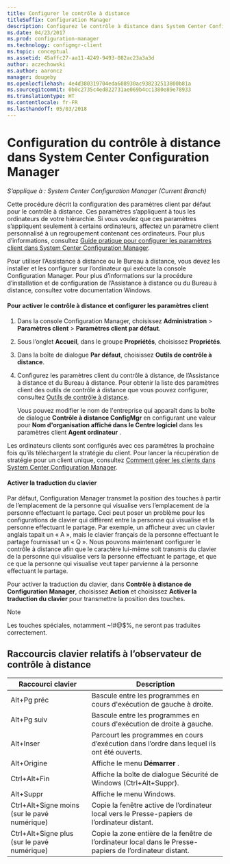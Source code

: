 ```yaml
---
title: Configurer le contrôle à distance
titleSuffix: Configuration Manager
description: Configurez le contrôle à distance dans System Center Configuration Manager.
ms.date: 04/23/2017
ms.prod: configuration-manager
ms.technology: configmgr-client
ms.topic: conceptual
ms.assetid: 45affc27-aa11-4249-9493-082ac23a3a3d
author: aczechowski
ms.author: aaroncz
manager: dougeby
ms.openlocfilehash: 4e4d380319704eda608930ac938232513800b81a
ms.sourcegitcommit: 0b0c2735c4ed822731ae069b4cc1380e89e78933
ms.translationtype: HT
ms.contentlocale: fr-FR
ms.lasthandoff: 05/03/2018
---
```

# <a name="configuring-remote-control-in-system-center-configuration-manager"></a>Configuration du contrôle à distance dans System Center Configuration Manager

*S’applique à : System Center Configuration Manager (Current Branch)*

 Cette procédure décrit la configuration des paramètres client par défaut pour le contrôle à distance. Ces paramètres s’appliquent à tous les ordinateurs de votre hiérarchie. Si vous voulez que ces paramètres s’appliquent seulement à certains ordinateurs, affectez un paramètre client personnalisé à un regroupement contenant ces ordinateurs. Pour plus d’informations, consultez [Guide pratique pour configurer les paramètres client dans System Center Configuration Manager](../../../../core/clients/deploy/configure-client-settings.md). 

Pour utiliser l’Assistance à distance ou le Bureau à distance, vous devez les installer et les configurer sur l’ordinateur qui exécute la console Configuration Manager. Pour plus d’informations sur la procédure d’installation et de configuration de l’Assistance à distance ou du Bureau à distance, consultez votre documentation Windows.  

#### <a name="to-enable-remote-control-and-configure-client-settings"></a>Pour activer le contrôle à distance et configurer les paramètres client  

1.  Dans la console Configuration Manager, choisissez **Administration** > **Paramètres client** > **Paramètres client par défaut**.  

4.  Sous l’onglet **Accueil**, dans le groupe **Propriétés**, choisissez **Propriétés**.  

5.  Dans la boîte de dialogue **Par défaut**, choisissez **Outils de contrôle à distance**.  

6.  Configurez les paramètres client du contrôle à distance, de l’Assistance à distance et du Bureau à distance. Pour obtenir la liste des paramètres client des outils de contrôle à distance que vous pouvez configurer, consultez [Outils de contrôle à distance](../../../../core/clients/deploy/about-client-settings.md#remote-tools).  

    Vous pouvez modifier le nom de l'entreprise qui apparaît dans la boîte de dialogue **Contrôle à distance ConfigMgr** en configurant une valeur pour **Nom d'organisation affiché dans le Centre logiciel** dans les paramètres client **Agent ordinateur** .  

 Les ordinateurs clients sont configurés avec ces paramètres la prochaine fois qu’ils téléchargent la stratégie du client. Pour lancer la récupération de stratégie pour un client unique, consultez [Comment gérer les clients dans System Center Configuration Manager](../../../../core/clients/manage/manage-clients.md).  

#### <a name="enable-keyboard-translation"></a>Activer la traduction du clavier

Par défaut, Configuration Manager transmet la position des touches à partir de l’emplacement de la personne qui visualise vers l’emplacement de la personne effectuant le partage. Ceci peut poser un problème pour les configurations de clavier qui diffèrent entre la personne qui visualise et la personne effectuant le partage. Par exemple, un afficheur avec un clavier anglais tapait un « A », mais le clavier français de la personne effectuant le partage fournissait un « Q ». Nous pouvons maintenant configurer le contrôle à distance afin que le caractère lui-même soit transmis du clavier de la personne qui visualise vers la personne effectuant le partage, et que ce que la personne qui visualise veut taper parvienne à la personne effectuant le partage.

Pour activer la traduction du clavier, dans **Contrôle à distance de Configuration Manager**, choisissez **Action** et choisissez **Activer la traduction du clavier** pour transmettre la position des touches.

> [!NOTE]
>
> Les touches spéciales, notamment ~!#@$%, ne seront pas traduites correctement.


## <a name="keyboard-shortcuts-for-the-remote-control-viewer"></a>Raccourcis clavier relatifs à l’observateur de contrôle à distance

|Raccourci clavier|Description|  
|-----------------------|-----------------|  
|Alt+Pg préc|Bascule entre les programmes en cours d'exécution de gauche à droite.|  
|Alt+Pg suiv|Bascule entre les programmes en cours d'exécution de droite à gauche.|  
|Alt+Inser|Parcourt les programmes en cours d’exécution dans l’ordre dans lequel ils ont été ouverts.|  
|Alt+Origine|Affiche le menu **Démarrer** .|  
|Ctrl+Alt+Fin|Affiche la boîte de dialogue Sécurité de Windows (Ctrl+Alt+Suppr).|  
|Alt+Suppr|Affiche le menu Windows.|  
|Ctrl+Alt+Signe moins (sur le pavé numérique)|Copie la fenêtre active de l’ordinateur local vers le Presse-papiers de l’ordinateur distant.|  
|Ctrl+Alt+Signe plus (sur le pavé numérique)|Copie la zone entière de la fenêtre de l’ordinateur local dans le Presse-papiers de l’ordinateur distant.|  

